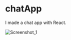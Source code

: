 # chatApp
I made a chat app with React.

![Screenshot_1](https://github.com/adalarveysi/chatApp/assets/130411309/0794d2b1-29e4-41cb-8b3c-ee4c31ae8f3f)
